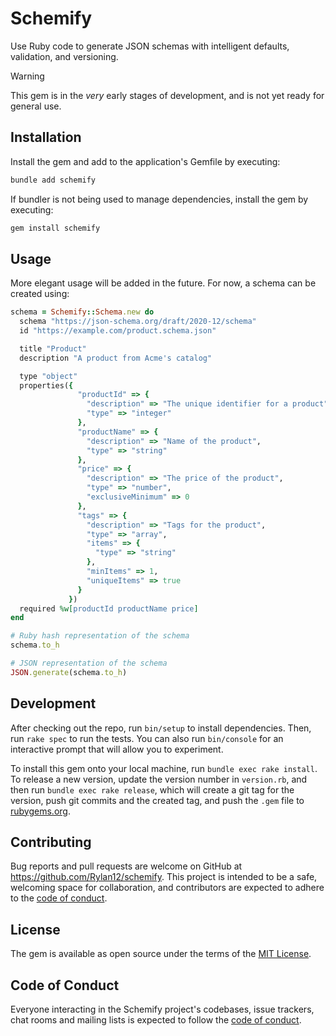 # Schemify

Use Ruby code to generate JSON schemas with intelligent defaults, validation, and versioning.

> [!WARNING]
> This gem is in the _very_ early stages of development, and is not yet ready for general use.

## Installation

Install the gem and add to the application's Gemfile by executing:

```bash
bundle add schemify
```

If bundler is not being used to manage dependencies, install the gem by executing:

```bash
gem install schemify
```

## Usage

More elegant usage will be added in the future. For now, a schema can be created using:

```ruby
schema = Schemify::Schema.new do
  schema "https://json-schema.org/draft/2020-12/schema"
  id "https://example.com/product.schema.json"

  title "Product"
  description "A product from Acme's catalog"

  type "object"
  properties({
               "productId" => {
                 "description" => "The unique identifier for a product",
                 "type" => "integer"
               },
               "productName" => {
                 "description" => "Name of the product",
                 "type" => "string"
               },
               "price" => {
                 "description" => "The price of the product",
                 "type" => "number",
                 "exclusiveMinimum" => 0
               },
               "tags" => {
                 "description" => "Tags for the product",
                 "type" => "array",
                 "items" => {
                   "type" => "string"
                 },
                 "minItems" => 1,
                 "uniqueItems" => true
               }
             })
  required %w[productId productName price]
end

# Ruby hash representation of the schema
schema.to_h

# JSON representation of the schema
JSON.generate(schema.to_h)
```

## Development

After checking out the repo, run `bin/setup` to install dependencies. Then, run `rake spec` to run the tests. You can also run `bin/console` for an interactive prompt that will allow you to experiment.

To install this gem onto your local machine, run `bundle exec rake install`. To release a new version, update the version number in `version.rb`, and then run `bundle exec rake release`, which will create a git tag for the version, push git commits and the created tag, and push the `.gem` file to [rubygems.org](https://rubygems.org).

## Contributing

Bug reports and pull requests are welcome on GitHub at https://github.com/Rylan12/schemify. This project is intended to be a safe, welcoming space for collaboration, and contributors are expected to adhere to the [code of conduct](https://github.com/Rylan12/schemify/blob/main/CODE_OF_CONDUCT.md).

## License

The gem is available as open source under the terms of the [MIT License](https://opensource.org/licenses/MIT).

## Code of Conduct

Everyone interacting in the Schemify project's codebases, issue trackers, chat rooms and mailing lists is expected to follow the [code of conduct](https://github.com/Rylan12/schemify/blob/main/CODE_OF_CONDUCT.md).
